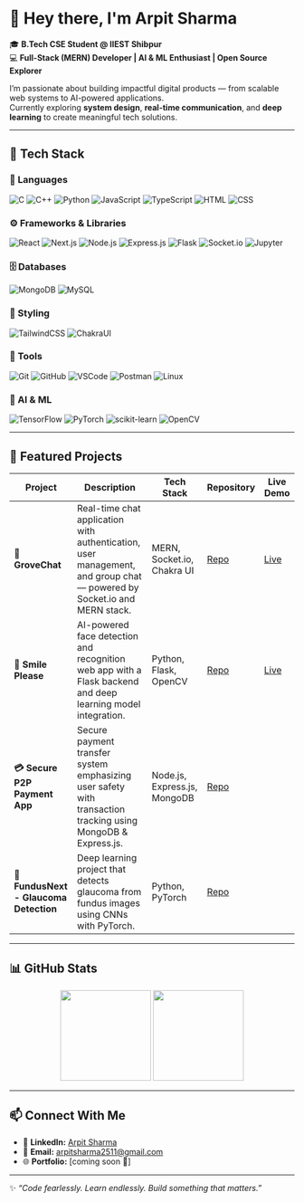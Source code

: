 # 👋 Hey there, I'm Arpit Sharma  

🎓 **B.Tech CSE Student @ IIEST Shibpur**  
💻 **Full-Stack (MERN) Developer | AI & ML Enthusiast | Open Source Explorer**  

I’m passionate about building impactful digital products — from scalable web systems to AI-powered applications.  
Currently exploring **system design**, **real-time communication**, and **deep learning** to create meaningful tech solutions.  

---

## 🚀 Tech Stack

### 🧠 Languages  
![C](https://img.shields.io/badge/C-00599C?style=for-the-badge&logo=c&logoColor=white)
![C++](https://img.shields.io/badge/C++-00599C?style=for-the-badge&logo=cplusplus&logoColor=white)
![Python](https://img.shields.io/badge/Python-3776AB?style=for-the-badge&logo=python&logoColor=white)
![JavaScript](https://img.shields.io/badge/JavaScript-F7E018?style=for-the-badge&logo=javascript&logoColor=black)
![TypeScript](https://img.shields.io/badge/TypeScript-007ACC?style=for-the-badge&logo=typescript&logoColor=white)
![HTML](https://img.shields.io/badge/HTML5-E34C26?style=for-the-badge&logo=html5&logoColor=white)
![CSS](https://img.shields.io/badge/CSS3-2965f1?style=for-the-badge&logo=css3&logoColor=white)

### ⚙️ Frameworks & Libraries  
![React](https://img.shields.io/badge/React-61DAFB?style=for-the-badge&logo=react&logoColor=black)
![Next.js](https://img.shields.io/badge/Next.js-000000?style=for-the-badge&logo=nextdotjs&logoColor=white)
![Node.js](https://img.shields.io/badge/Node.js-68A063?style=for-the-badge&logo=node.js&logoColor=white)
![Express.js](https://img.shields.io/badge/Express.js-000000?style=for-the-badge&logo=express&logoColor=white)
![Flask](https://img.shields.io/badge/Flask-000000?style=for-the-badge&logo=flask&logoColor=white)
![Socket.io](https://img.shields.io/badge/Socket.io-010101?style=for-the-badge&logo=socket.io&logoColor=white)
![Jupyter](https://img.shields.io/badge/Jupyter-F37726?style=for-the-badge&logo=jupyter&logoColor=white)

### 🗄️ Databases  
![MongoDB](https://img.shields.io/badge/MongoDB-4EA94B?style=for-the-badge&logo=mongodb&logoColor=white)
![MySQL](https://img.shields.io/badge/MySQL-00618A?style=for-the-badge&logo=mysql&logoColor=white)

### 🎨 Styling  
![TailwindCSS](https://img.shields.io/badge/TailwindCSS-0EA5E9?style=for-the-badge&logo=tailwindcss&logoColor=white)
![ChakraUI](https://img.shields.io/badge/ChakraUI-319795?style=for-the-badge&logo=chakraui&logoColor=white)

### 🧰 Tools  
![Git](https://img.shields.io/badge/Git-F05032?style=for-the-badge&logo=git&logoColor=white)
![GitHub](https://img.shields.io/badge/GitHub-181717?style=for-the-badge&logo=github&logoColor=white)
![VSCode](https://img.shields.io/badge/VS_Code-007ACC?style=for-the-badge&logo=visualstudiocode&logoColor=white)
![Postman](https://img.shields.io/badge/Postman-FF6C37?style=for-the-badge&logo=postman&logoColor=white)
![Linux](https://img.shields.io/badge/Linux-FCC624?style=for-the-badge&logo=linux&logoColor=black)

### 🤖 AI & ML  
![TensorFlow](https://img.shields.io/badge/TensorFlow-FF6F00?style=for-the-badge&logo=tensorflow&logoColor=white)
![PyTorch](https://img.shields.io/badge/PyTorch-EE4C2C?style=for-the-badge&logo=pytorch&logoColor=white)
![scikit-learn](https://img.shields.io/badge/scikit--learn-F7931E?style=for-the-badge&logo=scikit-learn&logoColor=white)
![OpenCV](https://img.shields.io/badge/OpenCV-27338e?style=for-the-badge&logo=opencv&logoColor=white)

---

## 🌟 Featured Projects

| Project | Description | Tech Stack | Repository | Live Demo |
|----------|-------------|-------------|-------------|------------|
| **💬 GroveChat** | Real-time chat application with authentication, user management, and group chat — powered by Socket.io and MERN stack. | MERN, Socket.io, Chakra UI | [Repo](https://github.com/Whitedevil71/Grove-Chat) | [Live](https://grovechat.netlify.app/) |
| **📸 Smile Please** | AI-powered face detection and recognition web app with a Flask backend and deep learning model integration. | Python, Flask, OpenCV | [Repo](https://github.com/Whitedevil71/Smile-Please) | [Live](https://smile-please.onrender.com) |
| **💳 Secure P2P Payment App** | Secure payment transfer system emphasizing user safety with transaction tracking using MongoDB & Express.js. | Node.js, Express.js, MongoDB | [Repo](#) |  |
| **🧠 FundusNext - Glaucoma Detection** | Deep learning project that detects glaucoma from fundus images using CNNs with PyTorch. | Python, PyTorch | [Repo](#) |  |

---

## 📊 GitHub Stats  

<p align="center">
  <img src="https://github-readme-stats.vercel.app/api?username=Whitedevil71&show_icons=true&theme=radical" height="160px"/>
  <img src="https://github-readme-stats.vercel.app/api/top-langs/?username=Whitedevil71&layout=compact&theme=radical" height="160px"/>
</p>

---

## 📫 Connect With Me  

- 💼 **LinkedIn:** [Arpit Sharma](https://www.linkedin.com/in/arpitsharma2511/)  
- 📧 **Email:** arpitsharma2511@gmail.com  
- 🌐 **Portfolio:** [coming soon 🚀]  

---

✨ _“Code fearlessly. Learn endlessly. Build something that matters.”_  
